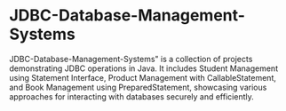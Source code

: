 # JDBC-Database-Management-Systems
JDBC-Database-Management-Systems" is a collection of projects demonstrating JDBC operations in Java. It includes Student Management using Statement Interface, Product Management with CallableStatement, and Book Management using PreparedStatement, showcasing various approaches for interacting with databases securely and efficiently.
